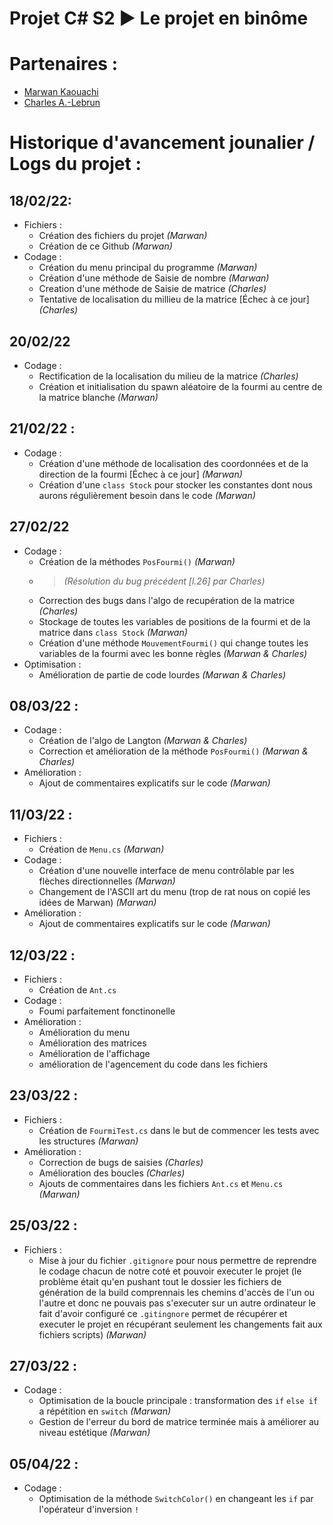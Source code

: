 # Projet C# S2 ► Le projet en binôme

# Partenaires : 
- [Marwan Kaouachi](https://github.com/marwank270/)
- [Charles A.-Lebrun](https://github.com/novaxsavestheyear)

# Historique d'avancement jounalier / Logs du projet :

## 18/02/22:
- Fichiers :
  - Création des fichiers du projet *(Marwan)*
  - Création de ce Github *(Marwan)*
- Codage :
  - Création du menu principal du programme *(Marwan)*
  - Création d'une méthode de Saisie de nombre *(Marwan)*
  - Creation d'une méthode de Saisie de matrice *(Charles)*
  - Tentative de localisation du millieu de la matrice [Échec à ce jour] *(Charles)*
  
## 20/02/22
- Codage :
  - Rectification de la localisation du milieu de la matrice *(Charles)*
  - Création et initialisation du spawn aléatoire de la fourmi au centre de la matrice blanche *(Marwan)*

## 21/02/22 :
- Codage :
  - Création d'une méthode de localisation des coordonnées et de la direction de la fourmi [Échec à ce jour] *(Marwan)*
  - Création d'une `class Stock` pour stocker les constantes dont nous aurons régulièrement besoin dans le code *(Marwan)*

## 27/02/22 
- Codage :
  - Création de la méthodes `PosFourmi()` *(Marwan)* 
  - > *(Résolution du bug précédent \[l.26] par Charles)*
  - Correction des bugs dans l'algo de recupération de la matrice *(Charles)*
  - Stockage de toutes les variables de positions de la fourmi et de la matrice dans `class Stock` *(Marwan)*
  - Création d'une méthode `MouvementFourmi()` qui change toutes les variables de la fourmi avec les bonne règles *(Marwan & Charles)*
- Optimisation :
  - Amélioration de partie de code lourdes *(Marwan & Charles)*

## 08/03/22 : 
- Codage :
  - Création de l'algo de Langton *(Marwan & Charles)*
  - Correction et amélioration de la méthode `PosFourmi()` *(Marwan & Charles)*
- Amélioration :
  - Ajout de commentaires explicatifs sur le code *(Marwan)*

## 11/03/22 :
- Fichiers :
  - Création de `Menu.cs` *(Marwan)*
- Codage : 
  - Création d'une nouvelle interface de menu contrôlable par les flèches directionnelles *(Marwan)*
  - Changement de l'ASCII art du menu (trop de rat nous on copié les idées de Marwan) *(Marwan)*
- Amélioration :
  - Ajout de commentaires explicatifs sur le code *(Marwan)*

## 12/03/22 :
- Fichiers :
  - Création de `Ant.cs`
- Codage : 
  - Foumi parfaitement fonctinonelle
- Amélioration :
  - Amélioration du menu
  - Amélioration des matrices
  - Amélioration de l'affichage
  - amélioration de l'agencement du code dans les fichiers

## 23/03/22 :
- Fichiers : 
  - Création de `FourmiTest.cs` dans le but de commencer les tests avec les structures *(Marwan)*
- Amélioration : 
  - Correction de bugs de saisies *(Charles)*
  - Amélioration des boucles *(Charles)*
  - Ajouts de commentaires dans les fichiers `Ant.cs` et `Menu.cs` *(Marwan)*

## 25/03/22 : 
- Fichiers : 
  - Mise à jour du fichier `.gitignore` pour nous permettre de reprendre le codage chacun de notre coté et pouvoir executer le projet (le problème était qu'en pushant tout le dossier les fichiers de génération de la build comprennais les chemins d'accès de l'un ou l'autre et donc ne pouvais pas s'executer sur un autre ordinateur le fait d'avoir configuré ce `.gitingnore` permet de récupérer et executer le projet en récupérant seulement les changements fait aux fichiers scripts) *(Marwan)*

## 27/03/22 :
- Codage :
  - Optimisation de la boucle principale : transformation des `if` `else if` a répétition en `switch` *(Marwan)*
  - Gestion de l'erreur du bord de matrice terminée mais à améliorer au niveau estétique *(Marwan)*

## 05/04/22 : 
- Codage :
  - Optimisation de la méthode `SwitchColor()` en changeant les `if` par l'opérateur d'inversion `!`